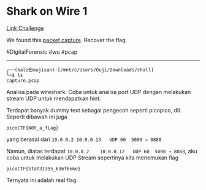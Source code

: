 # Shark on Wire 1
[Link Challenge](https://play.picoctf.org/practice/challenge/30)

We found this [packet capture](https://jupiter.challenges.picoctf.org/static/483e50268fe7e015c49caf51a69063d0/capture.pcap). Recover the flag.

#DigitalForensic #wu #pcap 
___
```
┌──(kali㉿oujisan)-[/mnt/c/Users/Ouji/Downloads/chall]
└─$ ls
capture.pcap
```

Analisa pada wireshark. Coba untuk analisa port UDP dengan melakukan stream UDP untuk mendapatkan hint.

Terdapat banyak dummy text sebagai pengecoh seperti picopico, dll. Seperti dibawah ini juga
```
picoCTF{N0t_a_fLag}
```
yang berasal dari `10.0.0.2	10.0.0.13	UDP	60	5000 → 8888`

Namun, diatas terdapat `10.0.0.2	10.0.0.12	UDP	60	5000 → 8888`, aku coba untuk melakukan UDP Stream sepertinya kita menemukan flag
```
picoCTF{StaT31355_636f6e6e}
```

Ternyata ini adalah real flag.